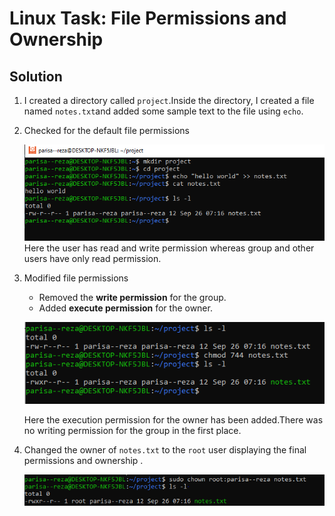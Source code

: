 # Linux Task: File Permissions and Ownership

## Solution

1. I created a directory called `project`.Inside the directory, I created a file named `notes.txt`and added some sample text to the file using `echo`.


2. Checked for the default file permissions
   
   ![alt text](Capture21-1.PNG)
   Here the user has read and write permission whereas group and other users have only read permission. 

   
4. Modified file permissions
   - Removed the **write permission** for the group.
   - Added **execute permission** for the owner.

   ![alt text](Capture22.PNG)

   Here the execution permission for the owner has been added.There was no writing permission for the group in the first place.

5. Changed the owner of `notes.txt` to the `root` user displaying  the final permissions and ownership .

    ![alt text](Capture26-2.PNG)

